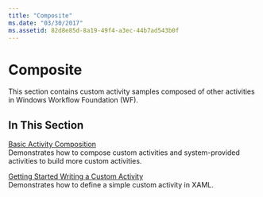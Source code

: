 ```yaml
---
title: "Composite"
ms.date: "03/30/2017"
ms.assetid: 82d8e85d-8a19-49f4-a3ec-44b7ad543b0f
---
```

# Composite
This section contains custom activity samples composed of other activities in Windows Workflow Foundation (WF).  
  
## In This Section  
 [Basic Activity Composition](../../../../docs/framework/windows-workflow-foundation/samples/basic-activity-composition.md)  
 Demonstrates how to compose custom activities and system-provided activities to build more custom activities.  
  
 [Getting Started Writing a Custom Activity](../../../../docs/framework/windows-workflow-foundation/samples/getting-started-writing-a-custom-activity.md)  
 Demonstrates how to define a simple custom activity in XAML.
